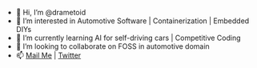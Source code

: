 - 👋 Hi, I’m @drametoid
- 👀 I’m interested in Automotive Software | Containerization | Embedded DIYs
- 🌱 I’m currently learning AI for self-driving cars | Competitive Coding
- 💞️ I’m looking to collaborate on FOSS in automotive domain 
- 📫 [Mail Me](mailto:bhatiashubham.edu@gmail.com) | [Twitter](https://twitter.com/drametoofficial)

<!---
drametoid/drametoid is a ✨ special ✨ repository because its `README.md` (this file) appears on your GitHub profile.
You can click the Preview link to take a look at your changes.
--->
